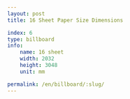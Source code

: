 ```yaml
---
layout: post
title: 16 Sheet Paper Size Dimensions

index: 6
type: billboard
info:
    name: 16 sheet
    width: 2032
    height: 3048
    unit: mm

permalink: /en/billboard/:slug/
---
```




